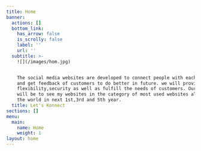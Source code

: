 ```yaml
---
title: Home
banner:
  actions: []
  bottom_link:
    has_arrow: false
    is_scrolly: false
    label: ''
    url: ''
  subtitle: >-
    ![](/images/hom.jpg)


    The social media websites are developed to connect people with each other
    and get feedback of customers to do better in future. we will provide
    flexibility,security as well as fulfill the needs of customers. Our mission
    will be to see my websites in the category of most used websites all over
    the world in next 1st,3rd and 5th year.
  title: Let's Konnect
sections: []
menu:
  main:
    name: Home
    weight: 1
layout: home
---
```


